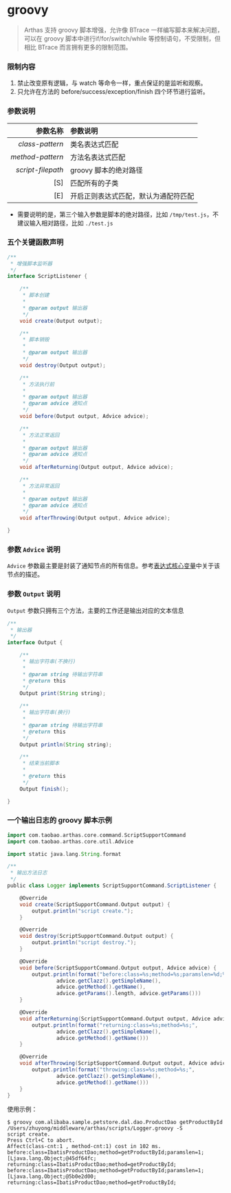 groovy
===

> Arthas 支持 groovy 脚本增强，允许像 BTrace 一样编写脚本来解决问题，可以在 groovy 脚本中进行if/for/switch/while 等控制语句，不受限制，但相比 BTrace 而言拥有更多的限制范围。

### 限制内容

1. 禁止改变原有逻辑，与 watch 等命令一样，重点保证的是监听和观察。
1. 只允许在方法的 before/success/exception/finish 四个环节进行监听。

### 参数说明

|参数名称|参数说明|
|---:|:---|
|*class-pattern*|类名表达式匹配|
|*method-pattern*|方法名表达式匹配|
|*script-filepath*|groovy 脚本的绝对路径|
|[S]|匹配所有的子类|
|[E]|开启正则表达式匹配，默认为通配符匹配|

* 需要说明的是，第三个输入参数是脚本的绝对路径，比如 `/tmp/test.js`，不建议输入相对路径，比如 `./test.js`
 
### 五个关键函数声明

```java
/**
 * 增强脚本监听器
 */
interface ScriptListener {

    /**
     * 脚本创建
     *
     * @param output 输出器
     */
    void create(Output output);

    /**
     * 脚本销毁
     *
     * @param output 输出器
     */
    void destroy(Output output);

    /**
     * 方法执行前
     *
     * @param output 输出器
     * @param advice 通知点
     */
    void before(Output output, Advice advice);

    /**
     * 方法正常返回
     *
     * @param output 输出器
     * @param advice 通知点
     */
    void afterReturning(Output output, Advice advice);

    /**
     * 方法异常返回
     *
     * @param output 输出器
     * @param advice 通知点
     */
    void afterThrowing(Output output, Advice advice);

}
```

### 参数 `Advice` 说明

`Advice` 参数最主要是封装了通知节点的所有信息。参考[表达式核心变量](advice-class.md)中关于该节点的描述。

### 参数 `Output` 说明

`Output` 参数只拥有三个方法，主要的工作还是输出对应的文本信息

```java
/**
 * 输出器
 */
interface Output {

    /**
     * 输出字符串(不换行)
     *
     * @param string 待输出字符串
     * @return this
     */
    Output print(String string);

    /**
     * 输出字符串(换行)
     *
     * @param string 待输出字符串
     * @return this
     */
    Output println(String string);

    /**
     * 结束当前脚本
     *
     * @return this
     */
    Output finish();

}
```

### 一个输出日志的 groovy 脚本示例

```groovy
import com.taobao.arthas.core.command.ScriptSupportCommand
import com.taobao.arthas.core.util.Advice

import static java.lang.String.format

/**
 * 输出方法日志
 */
public class Logger implements ScriptSupportCommand.ScriptListener {

    @Override
    void create(ScriptSupportCommand.Output output) {
        output.println("script create.");
    }

    @Override
    void destroy(ScriptSupportCommand.Output output) {
        output.println("script destroy.");
    }

    @Override
    void before(ScriptSupportCommand.Output output, Advice advice) {
        output.println(format("before:class=%s;method=%s;paramslen=%d;%s;",
                advice.getClazz().getSimpleName(),
                advice.getMethod().getName(),
                advice.getParams().length, advice.getParams()))
    }

    @Override
    void afterReturning(ScriptSupportCommand.Output output, Advice advice) {
        output.println(format("returning:class=%s;method=%s;",
                advice.getClazz().getSimpleName(),
                advice.getMethod().getName()))
    }

    @Override
    void afterThrowing(ScriptSupportCommand.Output output, Advice advice) {
        output.println(format("throwing:class=%s;method=%s;",
                advice.getClazz().getSimpleName(),
                advice.getMethod().getName()))
    }
}
```

使用示例：

```
$ groovy com.alibaba.sample.petstore.dal.dao.ProductDao getProductById /Users/zhuyong/middleware/arthas/scripts/Logger.groovy -S
script create.
Press Ctrl+C to abort.
Affect(class-cnt:1 , method-cnt:1) cost in 102 ms.
before:class=IbatisProductDao;method=getProductById;paramslen=1;[Ljava.lang.Object;@45df64fc;
returning:class=IbatisProductDao;method=getProductById;
before:class=IbatisProductDao;method=getProductById;paramslen=1;[Ljava.lang.Object;@5b0e2d00;
returning:class=IbatisProductDao;method=getProductById;
```